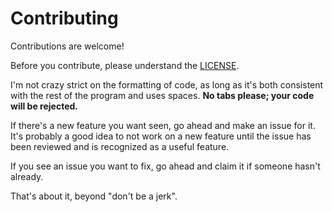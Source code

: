 # Contributing
Contributions are welcome!

Before you contribute, please understand the [LICENSE](LICENSE.md).

I'm not crazy strict on the formatting of code, as long as it's both
consistent with the rest of the program and uses spaces. **No tabs please; your
code will be rejected.**

If there's a new feature you want seen, go ahead and make an issue for it. It's
probably a good idea to not work on a new feature until the issue has been
reviewed and is recognized as a useful feature.

If you see an issue you want to fix, go ahead and claim it if someone hasn't
already.

That's about it, beyond "don't be a jerk".
